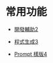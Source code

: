 # 常用功能

- [開發輔助2](./basic-features-dev-assist.md)

- [程式生成3](basic-features-codegen.md)

- [Prompt 樣版4](/showpage/basic-features-general-prompt.md)

